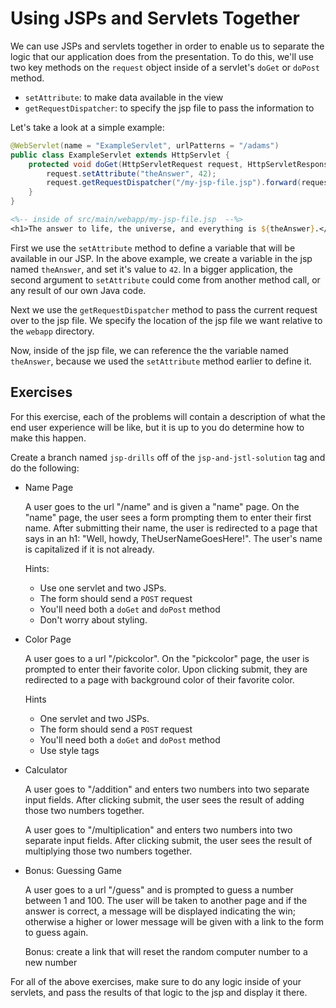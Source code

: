 # Using JSPs and Servlets Together

We can use JSPs and servlets together in order to enable us to separate the
logic that our application does from the presentation. To do this, we'll use two
key methods on the `request` object inside of a servlet's `doGet` or `doPost`
method.

- `setAttribute`: to make data available in the view
- `getRequestDispatcher`: to specify the jsp file to pass the information to

Let's take a look at a simple example:

```java
@WebServlet(name = "ExampleServlet", urlPatterns = "/adams")
public class ExampleServlet extends HttpServlet {
    protected void doGet(HttpServletRequest request, HttpServletResponse response) {
        request.setAttribute("theAnswer", 42);
        request.getRequestDispatcher("/my-jsp-file.jsp").forward(request, response);
    }
}
```

```jsp
<%-- inside of src/main/webapp/my-jsp-file.jsp  --%>
<h1>The answer to life, the universe, and everything is ${theAnswer}.</h1>
```

First we use the `setAttribute` method to define a variable that will be
available in our JSP. In the above example, we create a variable in the jsp
named `theAnswer`, and set it's value to `42`. In a bigger application, the
second argument to `setAttribute` could come from another method call, or any
result of our own Java code.

Next we use the `getRequestDispatcher` method to pass the current request over
to the jsp file. We specify the location of the jsp file we want relative to the
`webapp` directory.

Now, inside of the jsp file, we can reference the the variable named
`theAnswer`, because we used the `setAttribute` method earlier to define it.

## Exercises

For this exercise, each of the problems will contain a description of what the
end user experience will be like, but it is up to you do determine how to make
this happen.

Create a branch named `jsp-drills` off of the `jsp-and-jstl-solution` tag and
do the following:

- Name Page

    A user goes to the url "/name" and is given a "name" page. On the "name"
    page, the user sees a form prompting them to enter their first name. After
    submitting their name, the user is redirected to a page that says in an h1:
    "Well, howdy, TheUserNameGoesHere!". The user's name is capitalized if it is
    not already.

    Hints:

    - Use one servlet and two JSPs.
    - The form should send a `POST` request
    - You'll need both a `doGet` and `doPost` method
    - Don't worry about styling.

- Color Page

    A user goes to a url "/pickcolor". On the "pickcolor" page, the user is
    prompted to enter their favorite color. Upon clicking submit, they are
    redirected to a page with background color of their favorite color.

    Hints

    - One servlet and two JSPs.
    - The form should send a `POST` request
    - You'll need both a `doGet` and `doPost` method
    - Use style tags

- Calculator

    A user goes to "/addition" and enters two numbers into two separate input
    fields. After clicking submit, the user sees the result of adding those two
    numbers together.

    A user goes to "/multiplication" and enters two numbers into two separate
    input fields. After clicking submit, the user sees the result of multiplying
    those two numbers together.

- Bonus: Guessing Game

    A user goes to a url "/guess" and is prompted to guess a number between 1
    and 100. The user will be taken to another page and if the answer is
    correct, a message will be displayed indicating the win; otherwise a higher
    or lower message will be given with a link to the form to guess again.

    Bonus: create a link that will reset the random computer number to a new number

For all of the above exercises, make sure to do any logic inside of your
servlets, and pass the results of that logic to the jsp and display it there.

